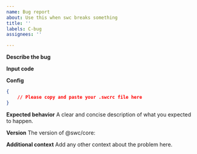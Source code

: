 ```yaml
---
name: Bug report
about: Use this when swc breaks something
title: ''
labels: C-bug
assignees: ''

---
```


**Describe the bug**

**Input code**

**Config**
```json
{
    // Please copy and paste your .swcrc file here
}
```

**Expected behavior**
A clear and concise description of what you expected to happen.


**Version**
The version of @swc/core: 

**Additional context**
Add any other context about the problem here.
